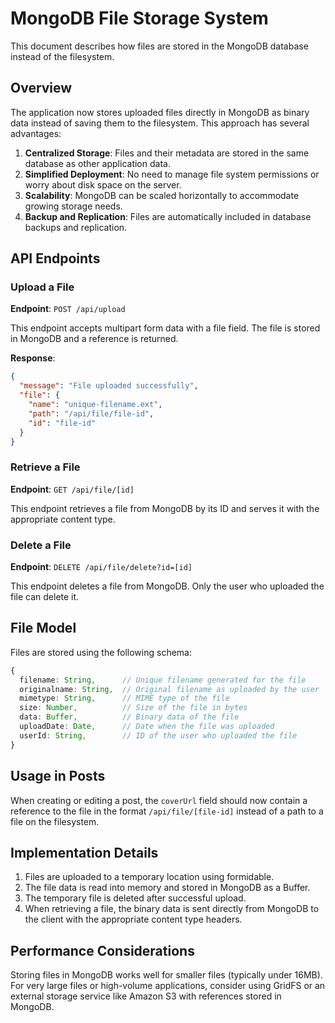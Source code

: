 # MongoDB File Storage System

This document describes how files are stored in the MongoDB database instead of the filesystem.

## Overview

The application now stores uploaded files directly in MongoDB as binary data instead of saving them to the filesystem. This approach has several advantages:

1. **Centralized Storage**: Files and their metadata are stored in the same database as other application data.
2. **Simplified Deployment**: No need to manage file system permissions or worry about disk space on the server.
3. **Scalability**: MongoDB can be scaled horizontally to accommodate growing storage needs.
4. **Backup and Replication**: Files are automatically included in database backups and replication.

## API Endpoints

### Upload a File

**Endpoint**: `POST /api/upload`

This endpoint accepts multipart form data with a file field. The file is stored in MongoDB and a reference is returned.

**Response**:
```json
{
  "message": "File uploaded successfully",
  "file": {
    "name": "unique-filename.ext",
    "path": "/api/file/file-id",
    "id": "file-id"
  }
}
```

### Retrieve a File

**Endpoint**: `GET /api/file/[id]`

This endpoint retrieves a file from MongoDB by its ID and serves it with the appropriate content type.

### Delete a File

**Endpoint**: `DELETE /api/file/delete?id=[id]`

This endpoint deletes a file from MongoDB. Only the user who uploaded the file can delete it.

## File Model

Files are stored using the following schema:

```typescript
{
  filename: String,      // Unique filename generated for the file
  originalname: String,  // Original filename as uploaded by the user
  mimetype: String,      // MIME type of the file
  size: Number,          // Size of the file in bytes
  data: Buffer,          // Binary data of the file
  uploadDate: Date,      // Date when the file was uploaded
  userId: String,        // ID of the user who uploaded the file
}
```

## Usage in Posts

When creating or editing a post, the `coverUrl` field should now contain a reference to the file in the format `/api/file/[file-id]` instead of a path to a file on the filesystem.

## Implementation Details

1. Files are uploaded to a temporary location using formidable.
2. The file data is read into memory and stored in MongoDB as a Buffer.
3. The temporary file is deleted after successful upload.
4. When retrieving a file, the binary data is sent directly from MongoDB to the client with the appropriate content type headers.

## Performance Considerations

Storing files in MongoDB works well for smaller files (typically under 16MB). For very large files or high-volume applications, consider using GridFS or an external storage service like Amazon S3 with references stored in MongoDB.
